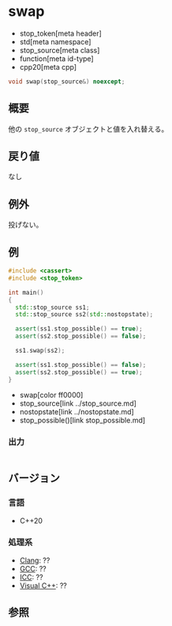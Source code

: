 # swap
* stop_token[meta header]
* std[meta namespace]
* stop_source[meta class]
* function[meta id-type]
* cpp20[meta cpp]

```cpp
void swap(stop_source&) noexcept;
```

## 概要
他の `stop_source` オブジェクトと値を入れ替える。

## 戻り値
なし

## 例外
投げない。

## 例
```cpp example
#include <cassert>
#include <stop_token>

int main()
{
  std::stop_source ss1;
  std::stop_source ss2(std::nostopstate);

  assert(ss1.stop_possible() == true);
  assert(ss2.stop_possible() == false);

  ss1.swap(ss2);

  assert(ss1.stop_possible() == false);
  assert(ss2.stop_possible() == true);
}
```
* swap[color ff0000]
* stop_source[link ../stop_source.md]
* nostopstate[link ../nostopstate.md]
* stop_possible()[link stop_possible.md]

### 出力
```
```

## バージョン
### 言語
- C++20

### 処理系
- [Clang](/implementation.md#clang): ??
- [GCC](/implementation.md#gcc): ??
- [ICC](/implementation.md#icc): ??
- [Visual C++](/implementation.md#visual_cpp): ??


## 参照




